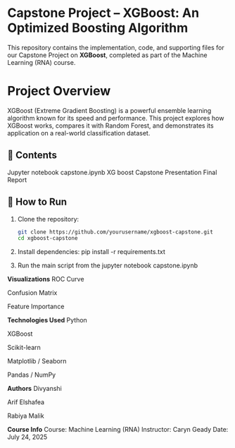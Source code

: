 # Capstone Project – XGBoost: An Optimized Boosting Algorithm

This repository contains the implementation, code, and supporting files for our Capstone Project on **XGBoost**, completed as part of the Machine Learning (RNA) course.

# Project Overview

XGBoost (Extreme Gradient Boosting) is a powerful ensemble learning algorithm known for its speed and performance. This project explores how XGBoost works, compares it with Random Forest, and demonstrates its application on a real-world classification dataset.

## 📁 Contents
Jupyter notebook capstone.ipynb
XG boost Capstone Presentation
Final Report
## 🚀 How to Run

1. Clone the repository:
   ```bash
   git clone https://github.com/yourusername/xgboost-capstone.git
   cd xgboost-capstone
2. Install dependencies:
pip install -r requirements.txt

3. Run the main script from the jupyter notebook capstone.ipynb


**Visualizations**
ROC Curve

Confusion Matrix

Feature Importance


**Technologies Used**
Python

XGBoost

Scikit-learn

Matplotlib / Seaborn

Pandas / NumPy

**Authors**
Divyanshi

Arif Elshafea

Rabiya Malik

**Course Info**
Course: Machine Learning (RNA)
Instructor: Caryn Geady
Date: July 24, 2025

